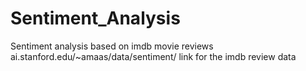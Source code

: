 # Sentiment_Analysis
Sentiment analysis based on imdb movie reviews 
ai.stanford.edu/~amaas/data/sentiment/ link for the imdb review data
